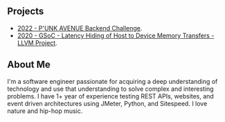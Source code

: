 ## Projects

* [2022 - P'UNK AVENUE Backend Challenge](projects/punkave-backend-challenge/README.md).
* [2020 - GSoC - Latency Hiding of Host to Device Memory Transfers - LLVM Project](projects/gsoc2020-llvm/README.md).

## About Me

I'm a software engineer passionate for acquiring a deep understanding of technology and use
that understanding to solve complex and interesting problems. I have 1+ year of experience
testing REST APIs, websites, and event driven architectures using JMeter, Python, and Sitespeed.
I love nature and hip-hop music.
